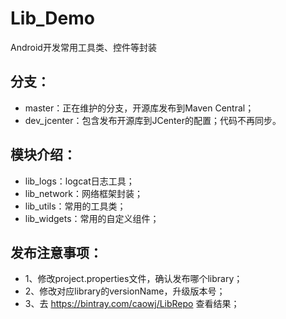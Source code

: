 # Lib_Demo
Android开发常用工具类、控件等封装

## 分支：
- master：正在维护的分支，开源库发布到Maven Central；
- dev_jcenter：包含发布开源库到JCenter的配置；代码不再同步。

## 模块介绍：

- lib_logs：logcat日志工具；
- lib_network：网络框架封装；
- lib_utils：常用的工具类；
- lib_widgets：常用的自定义组件；

## 发布注意事项：
- 1、修改project.properties文件，确认发布哪个library；
- 2、修改对应library的versionName，升级版本号；
- 3、去 https://bintray.com/caowj/LibRepo  查看结果；